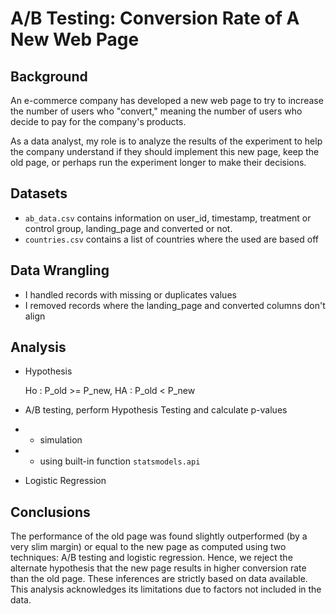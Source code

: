 # A/B Testing: Conversion Rate of A New Web Page  

## Background
An e-commerce company has developed a new web page to try to increase the number of users who "convert," meaning the number of users who decide to pay for the company's products.

As a data analyst, my role is to analyze the results of the experiment to help the company understand if they should implement this new page, keep the old page, or perhaps run the experiment longer to make their decisions.

## Datasets
- `ab_data.csv` contains information on user_id, timestamp, treatment or control group, landing_page and converted or not. 
- `countries.csv` contains a list of countries where the used are based off  

## Data Wrangling
- I handled records with missing or duplicates values
- I removed records where the landing_page and converted columns don't align

## Analysis
- Hypothesis
  
  Ho : P_old >= P_new, HA : P_old < P_new

- A/B testing, perform Hypothesis Testing and calculate p-values
 - - simulation
 - - using built-in function `statsmodels.api`

- Logistic Regression

## Conclusions
The performance of the old page was found slightly outperformed (by a very slim margin) or equal to the new page as computed using two techniques: A/B testing and logistic regression. Hence, we reject the alternate hypothesis that the new page results in higher conversion rate than the old page. These inferences are strictly based on data available. This analysis acknowledges its limitations due to factors not included in the data.


